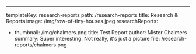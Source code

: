 ---

templateKey: research-reports
path: /research-reports
title: Research & Reports
image: /img/row-of-tiny-houses.jpeg
researchReports:

- thumbnail: /img/chalmers.png
  title: Test Report
  author: Mister Chalmers
  summary: Super interesting. Not really, it's just a picture
  file: /research-reports/chalmers.png
